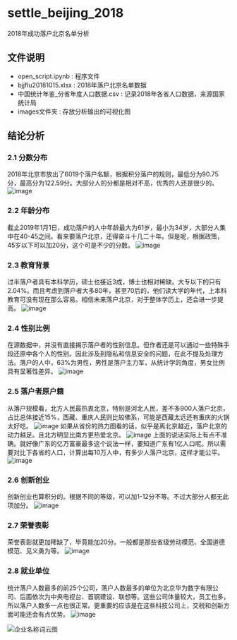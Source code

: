 # settle_beijing_2018
2018年成功落户北京名单分析

## 文件说明
* open_script.ipynb : 程序文件
* bjjflu20181015.xlsx : 2018年落户北京名单数据
* 中国统计年鉴_分省年度人口数据.csv : 记录2018年各省人口数据，来源国家统计局
* images文件夹 : 存放分析输出的可视化图

## 结论分析
### 2.1 分数分布
2018年北京市放出了6019个落户名额，根据积分落户的规则，最低分为90.75分，最高分为122.59分。大部分人的分都是相对不高，优秀的人还是很少的。
![image](https://github.com/Aplicity/settle_beijing_2018/blob/master/images/分数分布.png)

### 2.2 年龄分布
截止2019年1月1日，成功落户的人中年龄最大为61岁，最小为34岁，大部分人集中在40-45之间。看来要落户北京，还得奋斗十几二十年。但是呢，根据政策，45岁以下可以加20分，这个可是不少的分数。
![image](https://github.com/Aplicity/settle_beijing_2018/blob/master/images/年龄分布图.png)

### 2.3 教育背景
  过半落户者具有本科学历，硕士也接近3成，博士也相对稀缺。大专以下的只有2.04%。而且考虑到落户者大多80年，甚至70后的，他们读大学的年代，上本科教育可没有现在那么容易。相信未来落户北京，对于整体学历上，还会进一步提高。
  ![image](https://github.com/Aplicity/settle_beijing_2018/blob/master/images/学历水平.png)
  
### 2.4 性别比例
在源数据中，并没有直接揭示落户者的性别信息。但作者还是可以通过一些特殊手段还原中各个人的性别。因此涉及到隐私和信息安全的问题，在此不提及处理方法。落户的人中，63%为男性，男性是落户主力军，从统计学的角度，男女比例具有显著性差异。
  ![image](https://github.com/Aplicity/settle_beijing_2018/blob/master/images/性别比例.png)
  
### 2.5 落户者原户籍
从落户规模看，北方人民最热衷北京，特别是河北人民，差不多900人落户北京，占比总体接近15%，西藏、重庆人民则比较佛系，可能是西藏太远还有重庆的火锅太好吃。
  ![image](https://github.com/Aplicity/settle_beijing_2018/blob/master/images/原户籍分布_bar.png)
  如果从省份的热力图看的话，似乎是离北京越近，落户北京的动力越足。且北方明显比南方更热爱北京。
  ![image](https://github.com/Aplicity/settle_beijing_2018/blob/master/images/原户籍分布_map.png)
上面的说话实际上有点不准确。就好像广东的亿万富豪最多这个说法一样，要知道广东有1亿人口呢。所以需要对比下各省的人口，计算出每10万人中，有多少人落户北京，这样才能公平。
![image](https://github.com/Aplicity/settle_beijing_2018/blob/master/images/各省落户北京概率_bar.png)

### 2.6 创新创业
  创新创业也算积分的。根据不同的等级，可以加1-12分不等。不过大部分人都无此项加分。
  ![image](https://github.com/Aplicity/settle_beijing_2018/blob/master/images/创新创业.png)
  
### 2.7 荣誉表彰
荣誉表彰就更加稀缺了，毕竟能加20分。一般都是那些省级劳动模范、全国道德模范、见义勇为等。
  ![image](https://github.com/Aplicity/settle_beijing_2018/blob/master/images/荣誉表彰.png)
  
### 2.8 就业单位
统计落户人数最多的前25个公司，落户人数最多的单位为北京华为数字有限公司、后面依次为中央电视台、首钢建设、联想等。这些公司体量较大，员工也多，所以落户人数多一点也很正常。更重要的应该是在这些科技公司上，交税和创新方面可能还会有点优势。
![image](https://github.com/Aplicity/settle_beijing_2018/blob/master/images/就业单位.png)

![企业名称词云图](https://github.com/Aplicity/settle_beijing_2018/blob/master/images/单位词云图.png)
